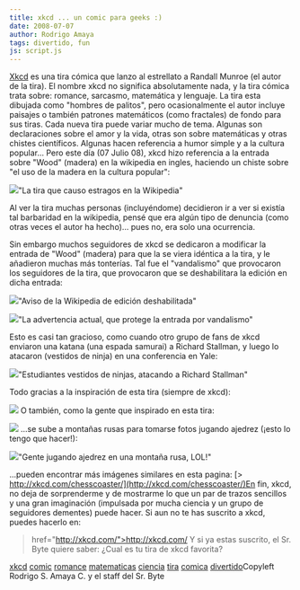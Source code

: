 ```yaml
---
title: xkcd ... un comic para geeks :)
date: 2008-07-07
author: Rodrigo Amaya
tags: divertido, fun
js: script.js
---
```


[Xkcd](http://www.xkcd.com/) es una tira cómica que
      lanzo al estrellato a Randall Munroe (el autor de la tira).
El nombre xkcd no
      significa absolutamente nada, y la tira cómica trata sobre: romance, sarcasmo, matemática y
      lenguaje. La tira esta dibujada como "hombres de palitos", pero ocasionalmente el autor
      incluye paisajes o también patrones matemáticos (como fractales) de fondo para sus tiras. Cada
      nueva tira puede variar mucho de tema. Algunas son declaraciones sobre el amor y la vida,
      otras son sobre matemáticas y otras chistes científicos. Algunas hacen referencia a humor
      simple y a la cultura popular... Pero este día (07 Julio 08), xkcd hizo referencia a la
      entrada sobre "Wood" (madera) en la wikipedia en ingles, haciendo un chiste sobre "el uso de la madera en la cultura popular":

[![](http://imgs.xkcd.com/comics/in_popular_culture.png)](http://imgs.xkcd.com/comics/in_popular_culture.png)"La
      tira que causo estragos en la Wikipedia"

Al
      ver la tira muchas personas (incluyéndome) decidieron ir a ver si existía tal barbaridad en la
      wikipedia, pensé que era algún tipo de denuncia (como otras veces el autor ha hecho)... pues
      no, era solo una ocurrencia.

Sin embargo muchos seguidores de xkcd se
      dedicaron a modificar la entrada de "Wood" (madera) para que la se viera idéntica a la tira, y
      le añadieron muchas más tonterías.
Tal fue el "vandalismo" que provocaron los
      seguidores de la tira, que provocaron que se deshabilitara la edición en dicha entrada:

[![](http://bp1.blogger.com/_ayvorITawE4/SHLBxfOgiAI/AAAAAAAAA2M/HVYkoup0G_c/s400/wiki-lol.jpg)](http://bp1.blogger.com/_ayvorITawE4/SHLBxfOgiAI/AAAAAAAAA2M/HVYkoup0G_c/s1600-h/wiki-lol.jpg)"Aviso de la Wikipedia de
      edición deshabilitada"

[![](http://bp3.blogger.com/_ayvorITawE4/SHLY5_OgiDI/AAAAAAAAA2k/osw2bPapvBI/s400/wiki-lol2.jpg)](http://bp3.blogger.com/_ayvorITawE4/SHLY5_OgiDI/AAAAAAAAA2k/osw2bPapvBI/s1600-h/wiki-lol2.jpg)"La advertencia actual, que
      protege la entrada por vandalismo"

Esto es casi tan gracioso, como cuando otro grupo de fans de xkcd enviaron
      una katana (una espada samurai) a Richard Stallman, y luego lo atacaron (vestidos de ninja) en
      una conferencia en Yale:

[![](http://bp3.blogger.com/_ayvorITawE4/SHLCt_OgiBI/AAAAAAAAA2U/HqN6FLsJ2Wk/s400/Richard_Stallman_attacked_by_ninjas,_October_17,_2007.jpg)](http://bp3.blogger.com/_ayvorITawE4/SHLCt_OgiBI/AAAAAAAAA2U/HqN6FLsJ2Wk/s1600-h/Richard_Stallman_attacked_by_ninjas,_October_17,_2007.jpg)"Estudiantes vestidos de
      ninjas, atacando a Richard Stallman"

Todo
      gracias a la inspiración de esta tira (siempre de xkcd):

[![](http://imgs.xkcd.com/comics/open_source.png)](http://imgs.xkcd.com/comics/open_source.png)
O también, como la gente que inspirado en esta tira:

[![](http://bp3.blogger.com/_ayvorITawE4/SHLEC_OgiCI/AAAAAAAAA2c/ANrFFTYFZEo/s400/chess+photo.png)](http://bp3.blogger.com/_ayvorITawE4/SHLEC_OgiCI/AAAAAAAAA2c/ANrFFTYFZEo/s1600-h/chess+photo.png)
...se
      sube a montañas rusas para tomarse fotos jugando ajedrez (¡esto lo tengo que hacer!):

[![](http://imgs.xkcd.com/chesscoaster/xkcd_logride.jpg)](http://imgs.xkcd.com/chesscoaster/xkcd_logride.jpg)"Gente jugando ajedrez en una montaña rusa,
      LOL!"

...pueden encontrar más imágenes
      similares en esta pagina:
[> http://xkcd.com/chesscoaster/](http://xkcd.com/chesscoaster/)En
      fin, xkcd, no deja de sorprenderme y de mostrarme lo que un par de trazos sencillos y una gran
      imaginación (impulsada por mucha ciencia y un grupo de seguidores dementes) puede hacer. Si
      aun no te has suscrito a xkcd, puedes hacerlo en:

>  href="http://xkcd.com/">http://xkcd.com/
Y si ya estas
      suscrito, el Sr. Byte quiere saber: ¿Cual es tu tira de xkcd favorita?

[xkcd](http://www.blogalaxia.com/tags/xkcd) [comic](http://www.blogalaxia.com/tags/comic) [romance](http://www.blogalaxia.com/tags/romance) [matematicas](http://www.blogalaxia.com/tags/matematicas) [ciencia](http://www.blogalaxia.com/tags/ciencia) [tira](http://www.blogalaxia.com/tags/tira) [comica](http://www.blogalaxia.com/tags/comica) [divertido](http://www.blogalaxia.com/tags/divertido)Copyleft Rodrigo S. Amaya C. y el staff del Sr.
      Byte